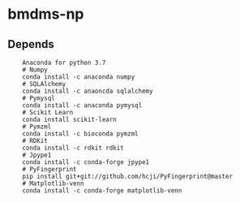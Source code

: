 # bmdms-np

## Depends
		Anaconda for python 3.7
		# Numpy
		conda install -c anaconda numpy
		# SQLAlchemy
  		conda install -c anaoncda sqlalchemy
		# Pymysql
		conda install -c anaconda pymysql
		# Scikit Learn
		conda install scikit-learn
		# Pymzml
		conda install -c bioconda pymzml
		# RDKit
		conda install -c rdkit rdkit
		# Jpype1
		conda install -c conda-forge jpype1
		# PyFingerprint
		pip install git+git://github.com/hcji/PyFingerprint@master
		# Matplotlib-venn
		conda install -c conda-forge matplotlib-venn
  
